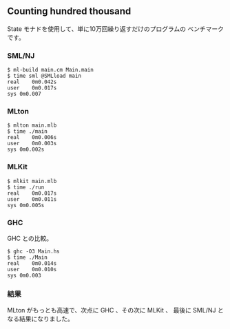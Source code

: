 ## Counting hundred thousand

State モナドを使用して、単に10万回繰り返すだけのプログラムの
ベンチマークです。

### SML/NJ

```
$ ml-build main.cm Main.main
$ time sml @SMLload main
real	0m0.042s
user	0m0.017s
sys	0m0.007
```

### MLton

```
$ mlton main.mlb
$ time ./main
real	0m0.006s
user	0m0.003s
sys	0m0.002s
```

### MLKit

```
$ mlkit main.mlb
$ time ./run
real	0m0.017s
user	0m0.011s
sys	0m0.005s
```

### GHC

GHC との比較。

```
$ ghc -O3 Main.hs
$ time ./Main 
real	0m0.014s
user	0m0.010s
sys	0m0.003
```

### 結果

MLton がもっとも高速で、次点に GHC 、その次に MLKit 、
最後に SML/NJ となる結果になりました。